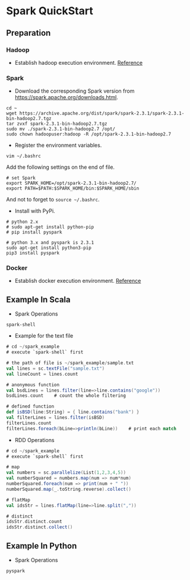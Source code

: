 # Spark QuickStart



## Preparation



### Hadoop

* Establish hadoop execution environment. [Reference](../hadoop/quickstart.md)



### Spark

* Download the corresponding Spark version from https://spark.apache.org/downloads.html.

```shell
cd ~
wget https://archive.apache.org/dist/spark/spark-2.3.1/spark-2.3.1-bin-hadoop2.7.tgz
tar zvxf spark-2.3.1-bin-hadoop2.7.tgz
sudo mv ./spark-2.3.1-bin-hadoop2.7 /opt/
sudo chown hadoopuser:hadoop -R /opt/spark-2.3.1-bin-hadoop2.7
```

* Register the environment variables.

```shell
vim ~/.bashrc
```

Add the following settings on the end of file.

```shell
# set Spark
export SPARK_HOME=/opt/spark-2.3.1-bin-hadoop2.7/
export PATH=$PATH:$SPARK_HOME/bin:$SPARK_HOME/sbin
```

And not to forget to `source ~/.bashrc`.

* Install with PyPi.

```shell
# python 2.x
# sudo apt-get install python-pip
# pip install pyspark

# python 3.x and pyspark is 2.3.1
sudo apt-get install python3-pip
pip3 install pyspark
```



### Docker

* Establish docker execution environment. [Reference](../docker/README.md)



## Example In Scala



* Spark Operations

```shell
spark-shell
```



* Example for the text file

```scala
# cd ~/spark_example
# execute `spark-shell` first

# the path of file is ~/spark_example/sample.txt
val lines = sc.textFile("sample.txt")
val lineCount = lines.count

# anonymous function
val bsdLines = lines.filter(line=>line.contains("google"))
bsdLines.count    # count the whole filtering

# defined function
def isBSD(line:String) = { line.contains("bank") }
val filterLines = lines.filter(isBSD)
filterLines.count
filterLines.foreach(bLine=>println(bLine))    # print each match
```



* RDD Operations

```scala
# cd ~/spark_example
# execute `spark-shell` first

# map
val numbers = sc.parallelize(List(1,2,3,4,5))
val numberSquared = numbers.map(num => num*num)
numberSquared.foreach(num => print(num + " "))
numberSquared.map(_.toString.reverse).collect()

# flatMap
val idsStr = lines.flatMap(line=>line.split(","))

# distinct
idsStr.distinct.count
idsStr.distinct.collect()
```



## Example In Python



- Spark Operations

```shell
pyspark
```







